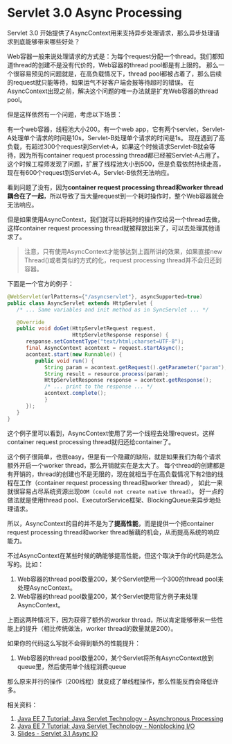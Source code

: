 # Servlet 3.0 Async Processing

Servlet 3.0 开始提供了AsyncContext用来支持异步处理请求，那么异步处理请求到底能够带来哪些好处？

Web容器一般来说处理请求的方式是：为每个request分配一个thread。我们都知道thread的创建不是没有代价的，Web容器的thread pool都是有上限的。
那么一个很容易预见的问题就是，在高负载情况下，thread pool都被占着了，那么后续的request就只能等待，如果运气不好客户端会报等待超时的错误。
在AsyncContext出现之前，解决这个问题的唯一办法就是扩充Web容器的thread pool。

但是这样依然有一个问题，考虑以下场景：

有一个web容器，线程池大小200。有一个web app，它有两个servlet，Servlet-A处理单个请求的时间是10s，Servlet-B处理单个请求的时间是1s。
现在遇到了高负载，有超过300个request到Servlet-A，如果这个时候请求Servlet-B就会等待，因为所有container request processing thread都已经被Servlet-A占用了。
这个时候工程师发现了问题，扩展了线程池大小到500，但是负载依然持续走高，现在有600个request到Servlet-A，Servlet-B依然无法响应。

看到问题了没有，因为**container request processing thread和worker thread耦合在了一起**，所以导致了当大量request到一个耗时操作时，整个Web容器就会无法响应。

但是如果使用AsyncContext，我们就可以将耗时的操作交给另一个thread去做，这样container request processing thread就被释放出来了，可以去处理其他请求了。

> 注意，只有使用AsyncContext才能够达到上面所讲的效果，如果直接new Thread()或者类似的方式的化，request processing thread并不会归还到容器。

下面是一个官方的例子：

```java
@WebServlet(urlPatterns={"/asyncservlet"}, asyncSupported=true)
public class AsyncServlet extends HttpServlet {
   /* ... Same variables and init method as in SyncServlet ... */

   @Override
   public void doGet(HttpServletRequest request, 
                     HttpServletResponse response) {
      response.setContentType("text/html;charset=UTF-8");
      final AsyncContext acontext = request.startAsync();
      acontext.start(new Runnable() {
         public void run() {
            String param = acontext.getRequest().getParameter("param");
            String result = resource.process(param);
            HttpServletResponse response = acontext.getResponse();
            /* ... print to the response ... */
            acontext.complete();
            }
      });
   }
}
```

这个例子里可以看到，AsyncContext使用了另一个线程去处理request，这样container request processing thread就归还给container了。

这个例子很简单，也很easy，但是有一个隐藏的缺陷，就是如果我们为每个请求额外开启一个worker thread，那么开销就实在是太大了。
每个thread的创建都是有开销的，thread的创建也不是无限的，现在就相当于在高负载情况下有2倍的线程在工作（container request processing thread和worker thread），
如此一来就很容易占尽系统资源出现``OOM (could not create native thread)``。
好一点的做法就是使用thread pool、ExecutorService框架、BlockingQueue来异步地处理请求。

所以，AsyncContext的目的并不是为了**提高性能**，而是提供一个把container request processing thread和worker thread解藕的机会，从而提高系统的响应能力。

不过AsyncContext在某些时候的确能够提高性能，但这个取决于你的代码是怎么写的。比如：

1. Web容器的thread pool数量200，某个Servlet使用一个300的thread pool来处理AsyncContext。
1. Web容器的thread pool数量200，某个Servlet使用官方例子来处理AsyncContext。

上面这两种情况下，因为获得了额外的worker thread，所以肯定能够带来一些性能上的提升（相比传统做法，worker thread的数量就是200）。

如果你的代码这么写就不会得到额外的性能提升：

1. Web容器的thread pool数量200，某个Servlet将所有AsyncContext放到queue里，然后使用单个线程消费queue

那么原来并行的操作（200线程）就变成了单线程操作，那么性能反而会降低许多。

相关资料：

1. [Java EE 7 Tutorial: Java Servlet Technology - Asynchronous Processing](https://docs.oracle.com/javaee/7/tutorial/servlets012.htm)
1. [Java EE 7 Tutorial: Java Servlet Technology - Nonblocking I/O](https://docs.oracle.com/javaee/7/tutorial/servlets013.htm)
1. [Slides - Servlet 3.1 Async IO](https://www.slideshare.net/SimoneBordet/servlet-31-async-io)

